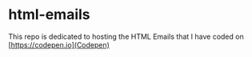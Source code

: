 # html-emails

This repo is dedicated to hosting the HTML Emails that I have coded
on [https://codepen.io](Codepen)
